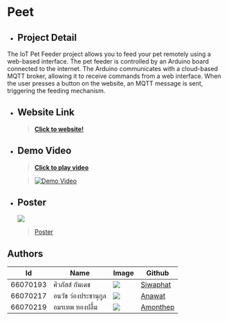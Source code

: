 # **Peet**


+ ## Project Detail
The IoT Pet Feeder project allows you to feed your pet remotely using a web-based interface. The pet feeder is controlled by an Arduino board connected to the internet. The Arduino communicates with a cloud-based MQTT broker, allowing it to receive commands from a web interface. When the user presses a button on the website, an MQTT message is sent, triggering the feeding mechanism.

+ ## Website Link
   > **[Click to website!](https://niflheimz-p.github.io/Automatic-Pet-Feeder-XD.github.io/ "Click to go to Peet")**  

+    ## Demo Video
        >**[Click to play video](https://youtu.be/VrihpKA9MAQ?si=ZQRwr_F1Q7HnONHN)**
        
     >  [![Demo Video](https://media.discordapp.net/attachments/1158975045713010698/1300842229027311789/IMG_8461.jpg?ex=67259afb&is=6724497b&hm=204022b47133bed8df15a42e7f0c2eff924a92b3092b681616bcd850c5f0aaa5&=&format=webp&width=405&height=305)](https://www.youtube.com/watch?v=VrihpKA9MAQ)
+   ## Poster
    
    <img src="https://media.discordapp.net/attachments/851282066070700082/1301907128176345088/Automatic_Pet_Feeder_XD_page-0001.jpg?ex=67262eff&is=6724dd7f&hm=1a16de182f81ddc76e061d61139276fdbbeb1bae42c0a01ba122c50e696ffdd3&=&format=webp&width=428&height=605" />

    >[Poster](Automatic-Pet-Feeder-XD.pdf)
    
## Authors

| Id       | Name                  | Image                                                                 | Github                                   |
|----------|------------------------|-----------------------------------------------------------------------|------------------------------------------|
| 66070193 | ศิวภัสส์ กันเดช       | <img src="https://media.discordapp.net/attachments/1163849458296033310/1299731873848885288/8E9F70C7-1183-4C5E-9EBE-DB8B72DEC9DF.jpg?ex=67258562&is=672433e2&hm=591b3123b2ce4970092ddb38228912a781c30d96e90712a5efc5b1d3908c0aa2&=&format=webp&width=100&height=120" /> | [Siwaphat](https://github.com/NiflheimZ-P) |
| 66070217 | อนวัช ว่องประชานุกูล  | <img src="https://media.discordapp.net/attachments/1163849458296033310/1301898549478559816/IMG_1471.jpg?ex=67262702&is=6724d582&hm=c39679a48669d3d1122c5f76dac65962e1a02921a40e7ad1eb67ddf1bf02eba5&=&format=webp&width=100&height=120" /> | [Anawat](https://github.com/66070217Aun)    |
| 66070219 | อมรเทพ ทองปลื้ม        | <img src="https://media.discordapp.net/attachments/1158975045713010698/1301898549222572072/50057.jpg?ex=67262702&is=6724d582&hm=535f743b9700d1f573983e03c8414685398c67d2f77fa67aa96b0ffaaf98ad6b&=&format=webp&width=100&height=120" /> | [Amonthep](https://github.com/66070217Aun) |
